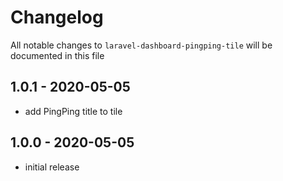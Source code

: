 # Changelog

All notable changes to `laravel-dashboard-pingping-tile` will be documented in this file

## 1.0.1 - 2020-05-05

- add PingPing title to tile

## 1.0.0 - 2020-05-05

- initial release

